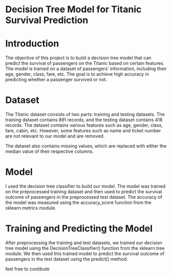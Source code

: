# Decision Tree Model for Titanic Survival Prediction
# Introduction
The objective of this project is to build a decision tree model that can predict the survival of passengers on the Titanic based on certain features. The model is trained on a dataset of passengers' information, including their age, gender, class, fare, etc. The goal is to achieve high accuracy in predicting whether a passenger survived or not.

# Dataset
The Titanic dataset consists of two parts: training and testing datasets. The training dataset contains 891 records, and the testing dataset contains 418 records. The dataset contains various features such as age, gender, class, fare, cabin, etc. However, some features such as name and ticket number are not relevant to our model and are removed.

The dataset also contains missing values, which are replaced with either the median value of their respective columns.

# Model
I used the decision tree classifier to build our model. The model was trained on the preprocessed training dataset and then used to predict the survival outcome of passengers in the preprocessed test dataset. The accuracy of the model was measured using the accuracy_score function from the sklearn.metrics module.

# Training and Predicting the Model
After preprocessing the training and test datasets, we trained our decision tree model using the DecisionTreeClassifier() function from the sklearn.tree module. We then used this trained model to predict the survival outcome of passengers in the test dataset using the predict() method.

feel free to contibute
